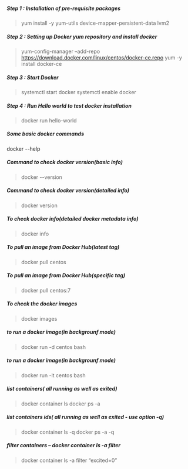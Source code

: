 ##### Step 1 : Installation of pre-requisite packages
> yum install -y yum-utils device-mapper-persistent-data lvm2

##### Step 2 : Setting up Docker yum repository and install docker
> yum-config-manager –add-repo https://download.docker.com/linux/centos/docker-ce.repo
> yum -y install docker-ce

##### Step 3 : Start Docker
> systemctl start docker
> systemctl enable docker

##### Step 4 : Run Hello world to test docker installation
> docker run hello-world

##### Some basic docker commands
docker --help

##### Command to check docker version(basic info)
> docker --version

##### Command to check docker version(detailed info)
> docker version

##### To check docker info(detailed docker metadata info) 
> docker info

##### To pull an image from Docker Hub(latest tag)
> docker pull centos

##### To pull an image from Docker Hub(specific tag)
> docker pull centos:7

##### To check the docker images
> docker images

##### to run a docker image(in backgrounf mode)
> docker run -d centos bash

##### to run a docker image(in backgrounf mode)
> docker run -it centos bash

##### list containers( all  running as well as exited)
> docker container ls
> docker ps -a

##### list containers ids( all  running as well as exited - use option -q)
> docker container ls -q
> docker ps -a -q

##### filter containers – docker container ls -a filter <filtercondition>
> docker container ls -a filter “excited=0”

